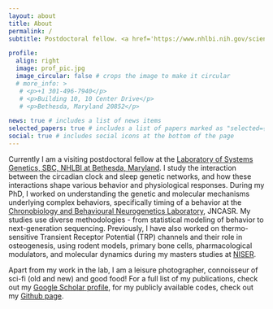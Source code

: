 ```yaml
---
layout: about
title: About
permalink: /
subtitle: Postdoctoral fellow. <a href='https://www.nhlbi.nih.gov/science/systems-genetics'> National Heart, Lung, and Blood Institute</a>.

profile:
  align: right
  image: prof_pic.jpg
  image_circular: false # crops the image to make it circular
  # more_info: >
   # <p>+1 301-496-7940</p>
   # <p>Building 10, 10 Center Drive</p>
   # <p>Bethesda, Maryland 20852</p>

news: true # includes a list of news items
selected_papers: true # includes a list of papers marked as "selected={true}"
social: true # includes social icons at the bottom of the page
---
```


Currently I am a visiting postdoctoral fellow at the [Laboratory of Systems Genetics, SBC, NHLBI at Bethesda, Maryland](https://www.nhlbi.nih.gov/science/systems-genetics#Meet-the-Team). I study the interaction between the circadian clock and sleep genetic networks, and how these interactions shape various behavior and physiological responses. During my PhD, I worked on understanding the genetic and molecular mechanisms underlying complex behaviors, specifically timing of a behavior at the [Chronobiology and Behavioural Neurogenetics Laboratory](https://www.jncasr.ac.in/faculty/sheeba), JNCASR. My studies use diverse methodologies - from statistical modeling of behavior to next-generation sequencing. Previously, I have also worked on thermo-sensitive Transient Receptor Potential (TRP) channels and their role in osteogenesis, using rodent models, primary bone cells, pharmacological modulators, and molecular dynamics during my masters studies at [NISER](https://www.niser.ac.in/).

Apart from my work in the lab, I am a leisure photographer, connoisseur of sci-fi (old and new) and good food! For a full list of my publications, check out my [Google Scholar profile](https://scholar.google.co.in/citations?user=Nuaw_FoAAAAJ&hl=en), for my publicly available codes, check out my [Github page](https://github.com/orijitghosh).
